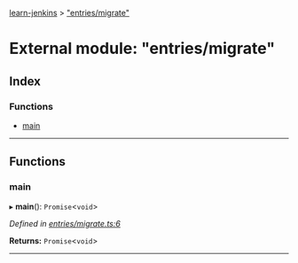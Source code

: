 [learn-jenkins](../README.md) > ["entries/migrate"](../modules/_entries_migrate_.md)

# External module: "entries/migrate"

## Index

### Functions

* [main](_entries_migrate_.md#main)

---

## Functions

<a id="main"></a>

###  main

▸ **main**(): `Promise`<`void`>

*Defined in [entries/migrate.ts:6](https://github.com/jmeyers91/ts-app/blob/2005cf1/src/entries/migrate.ts#L6)*

**Returns:** `Promise`<`void`>

___

